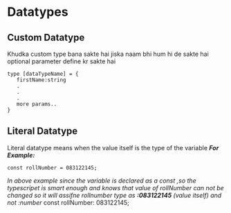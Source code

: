 # Datatypes


## Custom Datatype
Khudka custom type bana sakte hai jiska naam bhi hum hi de sakte hai
optional parameter define kr sakte hai

```
type [dataTypeName] = {
   firstName:string
   .
   .
   .
   more params..
}
```
## Literal Datatype

Literal datatype means when the value itself is the type of the variable
***For Example:***
```
const rollNumber = 083122145;
```

*In above example since the variable is declared as a const ,so the typescripet is smart enough and knows that value of rollNumber can not be changed so it will assifne rollnumber type as **:083122145** (value itself) and not :number*
const rollNumber: 083122145;